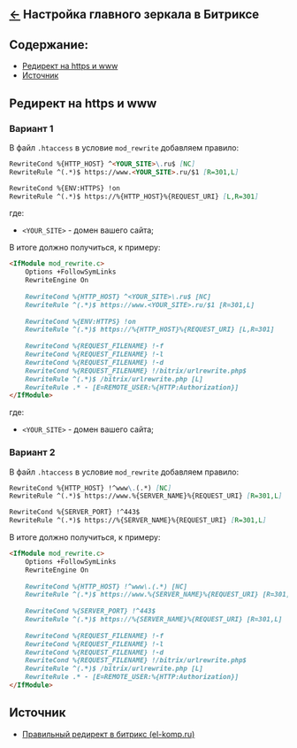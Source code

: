 [&larr;](readme.md "1С-Битрикс") Настройка главного зеркала в Битриксе
----------------------------------------------------------------------

## <a name="content"></a> Содержание:

- [Редирект на https и www](#redirect-to-https-and-www)
- [Источник](#source)

## Редирект на https и www

### Вариант 1

В файл `.htaccess` в условие `mod_rewrite` добавляем правило:

```markdown
RewriteCond %{HTTP_HOST} ^<YOUR_SITE>\.ru$ [NC]
RewriteRule ^(.*)$ https://www.<YOUR_SITE>.ru/$1 [R=301,L]

RewriteCond %{ENV:HTTPS} !on
RewriteRule ^(.*)$ https://%{HTTP_HOST}%{REQUEST_URI} [L,R=301]
```

где:

- `<YOUR_SITE>` - домен вашего сайта;

В итоге должно получиться, к примеру:

```markdown
<IfModule mod_rewrite.c>
    Options +FollowSymLinks
    RewriteEngine On
    
    RewriteCond %{HTTP_HOST} ^<YOUR_SITE>\.ru$ [NC]
    RewriteRule ^(.*)$ https://www.<YOUR_SITE>.ru/$1 [R=301,L]
    
    RewriteCond %{ENV:HTTPS} !on
    RewriteRule ^(.*)$ https://%{HTTP_HOST}%{REQUEST_URI} [L,R=301]
    
    RewriteCond %{REQUEST_FILENAME} !-f
    RewriteCond %{REQUEST_FILENAME} !-l
    RewriteCond %{REQUEST_FILENAME} !-d
    RewriteCond %{REQUEST_FILENAME} !/bitrix/urlrewrite.php$
    RewriteRule ^(.*)$ /bitrix/urlrewrite.php [L]
    RewriteRule .* - [E=REMOTE_USER:%{HTTP:Authorization}]
</IfModule>
```

где:

- `<YOUR_SITE>` - домен вашего сайта;

### Вариант 2

В файл `.htaccess` в условие `mod_rewrite` добавляем правило:

```markdown
RewriteCond %{HTTP_HOST} !^www\.(.*) [NC]
RewriteRule ^(.*)$ https://www.%{SERVER_NAME}%{REQUEST_URI} [R=301,L]

RewriteCond %{SERVER_PORT} !^443$ 
RewriteRule ^(.*)$ https://%{SERVER_NAME}%{REQUEST_URI} [R=301,L]
```

В итоге должно получиться, к примеру:

```markdown
<IfModule mod_rewrite.c>
    Options +FollowSymLinks
    RewriteEngine On
    
    RewriteCond %{HTTP_HOST} !^www\.(.*) [NC]
    RewriteRule ^(.*)$ https://www.%{SERVER_NAME}%{REQUEST_URI} [R=301,L]
    
    RewriteCond %{SERVER_PORT} !^443$ 
    RewriteRule ^(.*)$ https://%{SERVER_NAME}%{REQUEST_URI} [R=301,L]
    
    RewriteCond %{REQUEST_FILENAME} !-f
    RewriteCond %{REQUEST_FILENAME} !-l
    RewriteCond %{REQUEST_FILENAME} !-d
    RewriteCond %{REQUEST_FILENAME} !/bitrix/urlrewrite.php$
    RewriteRule ^(.*)$ /bitrix/urlrewrite.php [L]
    RewriteRule .* - [E=REMOTE_USER:%{HTTP:Authorization}]
</IfModule>
```

## <a name="source"></a> Источник

- [Правильный редирект в битрикс (el-komp.ru)](https://www.el-komp.ru/pravilnyj-redirekt-v-bitriks.html)